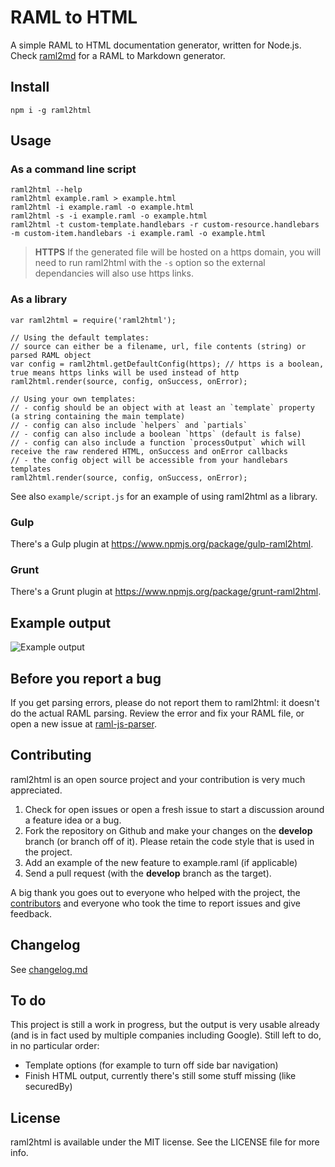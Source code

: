# RAML to HTML

A simple RAML to HTML documentation generator, written for Node.js.
Check [raml2md](https://github.com/kevinrenskers/raml2md) for a RAML to Markdown generator.


## Install
```
npm i -g raml2html
```


## Usage

### As a command line script

```
raml2html --help
raml2html example.raml > example.html
raml2html -i example.raml -o example.html
raml2html -s -i example.raml -o example.html
raml2html -t custom-template.handlebars -r custom-resource.handlebars -m custom-item.handlebars -i example.raml -o example.html
```

> **HTTPS** If the generated file will be hosted on a https domain, you will need to run raml2html with the `-s` option so the external dependancies will also use https links.


### As a library

```
var raml2html = require('raml2html');

// Using the default templates:
// source can either be a filename, url, file contents (string) or parsed RAML object
var config = raml2html.getDefaultConfig(https); // https is a boolean, true means https links will be used instead of http
raml2html.render(source, config, onSuccess, onError);

// Using your own templates:
// - config should be an object with at least an `template` property (a string containing the main template)
// - config can also include `helpers` and `partials`
// - config can also include a boolean `https` (default is false)
// - config can also include a function `processOutput` which will receive the raw rendered HTML, onSuccess and onError callbacks
// - the config object will be accessible from your handlebars templates
raml2html.render(source, config, onSuccess, onError);
```

See also `example/script.js` for an example of using raml2html as a library.

### Gulp
There's a Gulp plugin at https://www.npmjs.org/package/gulp-raml2html.

### Grunt
There's a Grunt plugin at https://www.npmjs.org/package/grunt-raml2html.


## Example output
![Example output](https://raw.github.com/kevinrenskers/raml2html/master/examples/example.png)


## Before you report a bug
If you get parsing errors, please do not report them to raml2html: it doesn't do the actual RAML parsing.
Review the error and fix your RAML file, or open a new issue at [raml-js-parser](https://github.com/raml-org/raml-js-parser).


## Contributing
raml2html is an open source project and your contribution is very much appreciated.

1. Check for open issues or open a fresh issue to start a discussion around a feature idea or a bug.
2. Fork the repository on Github and make your changes on the **develop** branch (or branch off of it).
   Please retain the code style that is used in the project.
3. Add an example of the new feature to example.raml (if applicable)
4. Send a pull request (with the **develop** branch as the target).

A big thank you goes out to everyone who helped with the project, the [contributors](https://github.com/kevinrenskers/raml2html/graphs/contributors)
and everyone who took the time to report issues and give feedback.


## Changelog
See [changelog.md](https://github.com/kevinrenskers/raml2html/blob/master/changelog.md)


## To do
This project is still a work in progress, but the output is very usable already (and is in fact used by multiple
companies including Google). Still left to do, in no particular order:

* Template options (for example to turn off side bar navigation)
* Finish HTML output, currently there's still some stuff missing (like securedBy)


## License
raml2html is available under the MIT license. See the LICENSE file for more info.
